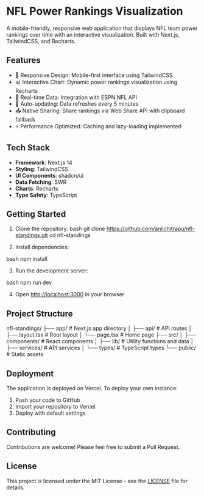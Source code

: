 # NFL Power Rankings Visualization

A mobile-friendly, responsive web application that displays NFL team power rankings over time with an interactive visualization. Built with Next.js, TailwindCSS, and Recharts.

## Features

- 📱 Responsive Design: Mobile-first interface using TailwindCSS
- 📊 Interactive Chart: Dynamic power rankings visualization using Recharts
- 🏈 Real-time Data: Integration with ESPN NFL API
- 🔄 Auto-updating: Data refreshes every 5 minutes
- 📤 Native Sharing: Share rankings via Web Share API with clipboard fallback
- ⚡ Performance Optimized: Caching and lazy-loading implemented

## Tech Stack

- **Framework**: Next.js 14
- **Styling**: TailwindCSS
- **UI Components**: shadcn/ui
- **Data Fetching**: SWR
- **Charts**: Recharts
- **Type Safety**: TypeScript

## Getting Started

1. Clone the repository:
bash
git clone https://github.com/anilchitrapu/nfl-standings.git
cd nfl-standings

2. Install dependencies:

bash
npm install

3. Run the development server:

bash
npm run dev



4. Open [http://localhost:3000](http://localhost:3000) in your browser

## Project Structure

nfl-standings/
├── app/ # Next.js app directory
│ ├── api/ # API routes
│ ├── layout.tsx # Root layout
│ └── page.tsx # Home page
├── src/
│ ├── components/ # React components
│ ├── lib/ # Utility functions and data
│ ├── services/ # API services
│ └── types/ # TypeScript types
└── public/ # Static assets


## Deployment

The application is deployed on Vercel. To deploy your own instance:

1. Push your code to GitHub
2. Import your repository to Vercel
3. Deploy with default settings

## Contributing

Contributions are welcome! Please feel free to submit a Pull Request.

## License

This project is licensed under the MIT License - see the [LICENSE](LICENSE) file for details.